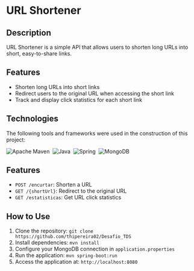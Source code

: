 # URL Shortener

## Description

URL Shortener is a simple API that allows users to shorten long URLs into short, easy-to-share links.

## Features

- Shorten long URLs into short links
- Redirect users to the original URL when accessing the short link
- Track and display click statistics for each short link

## Technologies
The following tools and frameworks were used in the construction of this project:<br>

  ![Apache Maven](https://img.shields.io/badge/Apache%20Maven-C71A36?style=for-the-badge&logo=Apache%20Maven&logoColor=white)&nbsp;
  ![Java](https://img.shields.io/badge/java-%23ED8B00.svg?style=for-the-badge&logo=openjdk&logoColor=white)&nbsp;
  ![Spring](https://img.shields.io/badge/spring-%236DB33F.svg?style=for-the-badge&logo=spring&logoColor=white)&nbsp;
  ![MongoDB](https://img.shields.io/badge/MongoDB-%234ea94b.svg?style=for-the-badge&logo=mongodb&logoColor=white)

## Features

- `POST /encurtar`: Shorten a URL
- `GET /{shortUrl}`: Redirect to the original URL
- `GET /estatisticas`: Get URL click statistics
  
## How to Use

1. Clone the repository: `git clone https://github.com/thipereira02/Desafio_TDS`
2. Install dependencies: `mvn install`
3. Configure your MongoDB connection in `application.properties`
4. Run the application: `mvn spring-boot:run`
5. Access the application at: `http://localhost:8080`


